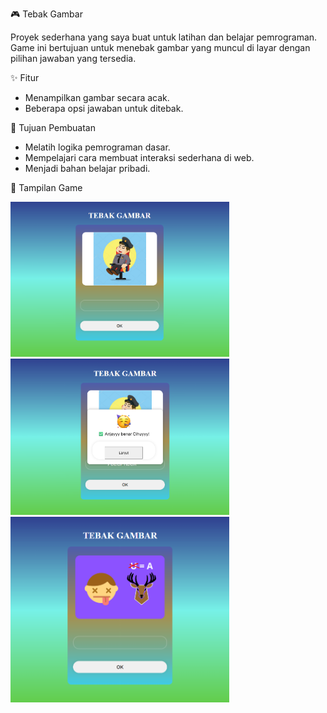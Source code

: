 🎮 Tebak Gambar

Proyek sederhana yang saya buat untuk latihan dan belajar pemrograman.
Game ini bertujuan untuk menebak gambar yang muncul di layar dengan pilihan jawaban yang tersedia.

✨ Fitur

* Menampilkan gambar secara acak.
* Beberapa opsi jawaban untuk ditebak.

🚀 Tujuan Pembuatan

* Melatih logika pemrograman dasar.
* Mempelajari cara membuat interaksi sederhana di web.
* Menjadi bahan belajar pribadi.

📸 Tampilan Game

<img src="https://raw.githubusercontent.com/boyzfire09/tebak-gambar/main/Screenshot%20(869).png" width="350"> <img src="https://raw.githubusercontent.com/boyzfire09/tebak-gambar/main/Screenshot%20(870).png" width="350"> <img src="https://raw.githubusercontent.com/boyzfire09/tebak-gambar/main/Screenshot%20(871).png" width="350"> 



